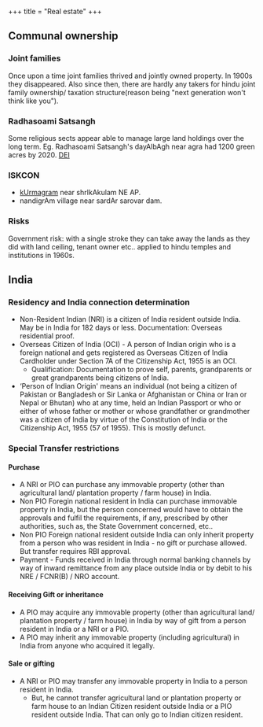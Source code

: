 +++
title = "Real estate"
+++

## Communal ownership
### Joint families
Once upon a time joint families thrived and jointly owned property. In 1900s they disappeared. Also since then, there are hardly any takers for hindu joint family ownership/ taxation structure(reason being "next generation won't think like you").

### Radhasoami Satsangh
Some religious sects appear able to manage large land holdings over the long term. Eg. Radhasoami Satsangh's dayAlbAgh near agra had 1200 green acres by 2020. [DEI](https://www.dei.ac.in/dei/index.php?option=com_content&view=article&id=90:community-life-at-dayalbagh&catid=25:about-dayalbagh&Itemid=110) 

### ISKCON

- [kUrmagram](kurmagram.com) near shrIkAkulam NE AP.
- nandigrAm village near sardAr sarovar dam.


### Risks
Government risk: with a single stroke they can take away the lands as they did with land ceiling, tenant owner etc.. applied to hindu temples and institutions in 1960s.

## India
### Residency and India connection determination
- Non-Resident Indian (NRI) is a citizen of India resident outside India. May be in India for 182 days or less.  Documentation: Overseas residential proof. 
- Overseas Citizen of India (OCI) - A person of Indian origin who is a foreign national and gets registered as Overseas Citizen of India Cardholder under Section 7A of the Citizenship Act, 1955 is an OCI.
  - Qualification: Documentation to prove self, parents, grandparents or great grandparents being citizens of India.
- ‘Person of Indian Origin' means an individual (not being a citizen of Pakistan or Bangladesh or Sir Lanka or Afghanistan or China or Iran or Nepal or Bhutan) who at any time, held an Indian Passport or who or either of whose father or mother or whose grandfather or grandmother was a citizen of India by virtue of the Constitution of India or the Citizenship Act, 1955 (57 of 1955). This is mostly defunct.

### Special Transfer restrictions
#### Purchase
- A NRI or PIO can purchase any immovable property (other than agricultural land/ plantation property / farm house) in India.
- Non PIO Foregin national resident in India can purchase immovable property in India, but the person concerned would have to obtain the approvals and fulfil the requirements, if any, prescribed by other authorities, such as, the State Government concerned, etc..
- Non PIO Foreign national resident outside India can only inherit property from a person who was resident in India - no gift or purchase allowed. But transfer requires RBI approval.
- Payment - Funds received in India through normal banking channels by way of inward remittance from any place outside India or by debit to his NRE / FCNR(B) / NRO account.

#### Receiving Gift or inheritance
- A PIO may acquire any immovable property (other than agricultural land/ plantation property / farm house) in India by way of gift from a person resident in India or a NRI or a PIO.
- A PIO may inherit any immovable property (including agricultural) in India from anyone who acquired it legally.

#### Sale or gifting
- A NRI or PIO may transfer any immovable property in India to a person resident in India.
  - But, he cannot transfer agricultural land or plantation property or farm house to an Indian Citizen resident outside India or a PIO resident outside India. That can only go to Indian citizen resident.
